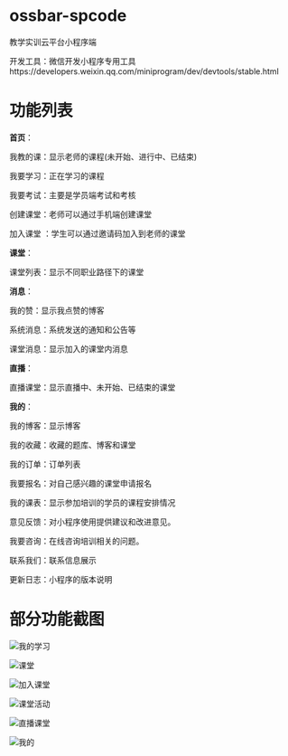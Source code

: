 # ossbar-spcode
教学实训云平台小程序端

开发工具：微信开发小程序专用工具https://developers.weixin.qq.com/miniprogram/dev/devtools/stable.html

# 功能列表

<b>首页</b>：

我教的课：显示老师的课程(未开始、进行中、已结束)

我要学习：正在学习的课程

我要考试：主要是学员端考试和考核

创建课堂：老师可以通过手机端创建课堂

加入课堂 ：学生可以通过邀请码加入到老师的课堂

<b>课堂</b>：

课堂列表：显示不同职业路径下的课堂

<b>消息</b>：

我的赞：显示我点赞的博客

系统消息：系统发送的通知和公告等

课堂消息：显示加入的课堂内消息

<b>直播</b>：

直播课堂：显示直播中、未开始、已结束的课堂


<b>我的</b>：

我的博客：显示博客

我的收藏：收藏的题库、博客和课堂

我的订单：订单列表

我要报名：对自己感兴趣的课堂申请报名

我的课表：显示参加培训的学员的课程安排情况

意见反馈：对小程序使用提供建议和改进意见。

我要咨询：在线咨询培训相关的问题。

联系我们：联系信息展示

更新日志：小程序的版本说明

# 部分功能截图

![](https://www.ossbar.com/codeshop/uploads/5cb65b84-da74-4d65-9c49-423602d2ba0c.png "我的学习")

![](https://www.ossbar.com/codeshop/uploads/be98ae68-e705-420a-b06a-36c7fe6602ac.jpg "课堂")

![](https://www.ossbar.com/codeshop/uploads/2c218fb5-a4fc-41f3-850c-b6dc7f73c9fa.jpg "加入课堂")

![](https://www.ossbar.com/codeshop/uploads/d5131fd4-feb9-4545-a8c8-c57c545071dd.jpg "课堂活动")

![](https://www.ossbar.com/codeshop/uploads/ac0ce91b-f7d5-49c2-9cfb-9e5197044a64.jpg "直播课堂")

![](https://www.ossbar.com/codeshop/uploads/1c759126-bd20-41b1-8f36-85d2d7770af5.png "我的")


